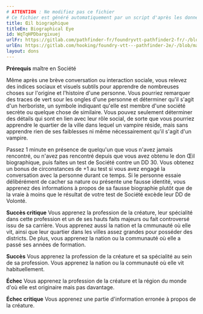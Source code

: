 ```yaml
---
# ATTENTION : Ne modifiez pas ce fichier
# Ce fichier est généré automatiquement par un script d'après les données du module Foundry VTT officiel et de sa traduction
title: Œil biographique
titleEn: Biographical Eye
id: WqTqHPDbargixuej
urlFr: https://gitlab.com/pathfinder-fr/foundryvtt-pathfinder2-fr/-/blob/master/data/feats/WqTqHPDbargixuej.htm
urlEn: https://gitlab.com/hooking/foundry-vtt---pathfinder-2e/-/blob/master/packs/data/feats.db/biographical-eye.json
layout: dons
---
```

**Prérequis** maître en Société

Même après une brève conversation ou interaction sociale, vous relevez des indices sociaux et visuels subtils pour apprendre de nombreuses choses sur l'origine et l'histoire d'une personne. Vous pourriez remarquer des traces de vert sour les ongles d'une personne et déterminer qu'il s'agit d'un herboriste, un symbole indiquant qu'elle est membre d'une société secrète ou quelque chose de similaire. Vous pouvez seulement déterminer des détails qui sont en lien avec leur rôle social, de sorte que vous pourriez apprendre le quartier de la ville dans lequel un vampire réside, mais sans apprendre rien de ses faiblesses ni même nécessairement qu'il s'agit d'un vampire.

Passez 1 minute en présence de quelqu'un que vous n'avez jamais rencontré, ou n'avez pas rencontré depuis que vous avez obtenu le don Œil biographique, puis faites un test de Société contre un DD 30. Vous obtenez un bonus de circonstances de +1 au test si vous avez engagé la conversation avec la personne durant ce temps. Si le personne essaie délibérément de cacher sa nature ou présente une fausse identité, vous apprenez des informations à propos de sa fausse biographie plutôt que de la vraie à moins que le résultat de votre test de Société excède leur DD de Volonté.

**Succès critique** Vous apprenez la profession de la créature, leur spécialité dans cette profession et un de ses hauts faits majeurs ou fait controversé issu de sa carrière. Vous apprenez aussi la nation et la cmmunauté où elle vit, ainsi que leur quartier dans les villes assez grandes pour posséder des districts. De plus, vous apprenez la nation ou la communauté où elle a passé ses années de formation.

**Succès** Vous apprenez la profession de la créature et sa spécialité au sein de sa profession. Vous apprenez la nation ou la communauté où elle vit habituellement.

**Échec** Vous apprenez la profession de la créature et la région du monde d'où elle est originaire mais pas davantage.

**Échec critique** Vous apprenez une partie d'information erronée à propos de la créature.
